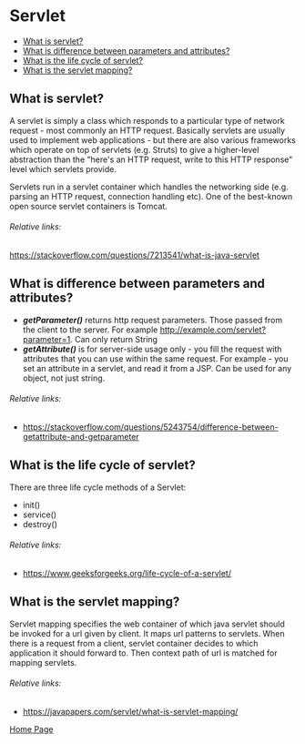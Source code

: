 # Servlet
- [What is servlet?](#what-is-servlet)
- [What is difference between parameters and attributes?](#what-is-difference-between-parameters-and-attributes)
- [What is the life cycle of servlet?](#what-is-the-life-cycle-of-servlet)
- [What is the servlet mapping?](#what-is-the-servlet-mapping)

## What is servlet?
A servlet is simply a class which responds to a particular type of network request - most commonly an HTTP request. Basically servlets are usually used to implement web applications - but there are also various frameworks which operate on top of servlets (e.g. Struts) to give a higher-level abstraction than the "here's an HTTP request, write to this HTTP response" level which servlets provide.

Servlets run in a servlet container which handles the networking side (e.g. parsing an HTTP request, connection handling etc). One of the best-known open source servlet containers is Tomcat.
###### Relative links:
https://stackoverflow.com/questions/7213541/what-is-java-servlet

## What is difference between parameters and attributes?
+ ***getParameter()*** returns http request parameters. Those passed from the client to the server. For example http://example.com/servlet?parameter=1. Can only return String
+ ***getAttribute()*** is for server-side usage only - you fill the request with attributes that you can use within the same request. For example - you set an attribute in a servlet, and read it from a JSP. Can be used for any object, not just string.
###### Relative links:
+ https://stackoverflow.com/questions/5243754/difference-between-getattribute-and-getparameter

## What is the life cycle of servlet?
There are three life cycle methods of a Servlet:
+ init()
+ service()
+ destroy()
###### Relative links:
+ https://www.geeksforgeeks.org/life-cycle-of-a-servlet/

## What is the servlet mapping?
Servlet mapping specifies the web container of which java servlet should be invoked for a url given by client. It maps url patterns to servlets. When there is a request from a client, servlet container decides to which application it should forward to. Then context path of url is matched for mapping servlets.
###### Relative links:
+ https://javapapers.com/servlet/what-is-servlet-mapping/

[Home Page](README.md)
